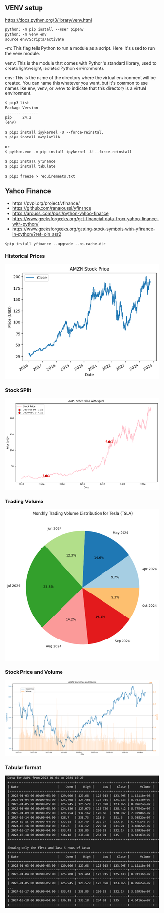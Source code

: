 ## VENV setup

https://docs.python.org/3/library/venv.html

```shell
python3 -m pip install --user pipenv
python3 -m venv env
source env/Scripts/activate
```

-m: This flag tells Python to run a module as a script. Here, it's used to run the venv module.

venv: This is the module that comes with Python's standard library, used to create lightweight, isolated Python environments.

env: This is the name of the directory where the virtual environment will be created. You can name this whatever you want, but it's common to use names like env, venv, or .venv to indicate that this directory is a virtual environment.


```shell
$ pip3 list
Package Version
------- -------
pip     24.2
(env)

$ pip3 install ipykernel -U --force-reinstall
$ pip3 install matplotlib

or 
$ python.exe -m pip install ipykernel -U --force-reinstall

$ pip3 install yfinance
$ pip3 install tabulate

$ pip3 freeze > requirements.txt 
```

## Yahoo Finance
- https://pypi.org/project/yfinance/
- https://github.com/ranaroussi/yfinance
- https://aroussi.com/post/python-yahoo-finance
- https://www.geeksforgeeks.org/get-financial-data-from-yahoo-finance-with-python/
- https://www.geeksforgeeks.org/getting-stock-symbols-with-yfinance-in-python/?ref=oin_asr2


```shell
$pip install yfinance --upgrade --no-cache-dir
```

### Historical Prices
![alt text](images/AMZN_2016_2025.png)

### Stock SPlit
![alt text](images/AAPL_SPLIT.png)

### Trading Volume
![alt text](images/TESLA_TRADING_VOLUME.png)

### Stock Price and Volume
![alt text](images/AMZN_PRICE_VOLUME.png)

### Tabular format
![alt text](images/TABULAR_FORMAT.png)